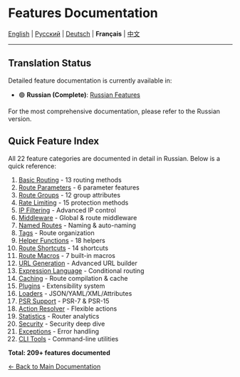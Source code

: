 # Features Documentation

[English](../../en/features/README.md) | [Русский](../../ru/features/README.md) | [Deutsch](../../de/features/README.md) | **Français** | [中文](../../zh/features/README.md)

---







## Translation Status

Detailed feature documentation is currently available in:
- 🟢 **Russian (Complete)**: [Russian Features](../../ru/features/)

For the most comprehensive documentation, please refer to the Russian version.

## Quick Feature Index

All 22 feature categories are documented in detail in Russian. Below is a quick reference:

1. [Basic Routing](../../ru/features/01_BASIC_ROUTING.md) - 13 routing methods
2. [Route Parameters](../../ru/features/02_ROUTE_PARAMETERS.md) - 6 parameter features  
3. [Route Groups](../../ru/features/03_ROUTE_GROUPS.md) - 12 group attributes
4. [Rate Limiting](../../ru/features/04_RATE_LIMITING.md) - 15 protection methods
5. [IP Filtering](../../ru/features/05_IP_FILTERING.md) - Advanced IP control
6. [Middleware](../../ru/features/06_MIDDLEWARE.md) - Global & route middleware
7. [Named Routes](../../ru/features/07_NAMED_ROUTES.md) - Naming & auto-naming
8. [Tags](../../ru/features/08_TAGS.md) - Route organization
9. [Helper Functions](../../ru/features/09_HELPER_FUNCTIONS.md) - 18 helpers
10. [Route Shortcuts](../../ru/features/10_ROUTE_SHORTCUTS.md) - 14 shortcuts
11. [Route Macros](../../ru/features/11_ROUTE_MACROS.md) - 7 built-in macros
12. [URL Generation](../../ru/features/12_URL_GENERATION.md) - Advanced URL builder
13. [Expression Language](../../ru/features/13_EXPRESSION_LANGUAGE.md) - Conditional routing
14. [Caching](../../ru/features/14_CACHING.md) - Route compilation & cache
15. [Plugins](../../ru/features/15_PLUGINS.md) - Extensibility system
16. [Loaders](../../ru/features/16_LOADERS.md) - JSON/YAML/XML/Attributes
17. [PSR Support](../../ru/features/17_PSR_SUPPORT.md) - PSR-7 & PSR-15
18. [Action Resolver](../../ru/features/18_ACTION_RESOLVER.md) - Flexible actions
19. [Statistics](../../ru/features/19_STATISTICS.md) - Router analytics
20. [Security](../../ru/features/20_SECURITY.md) - Security deep dive
21. [Exceptions](../../ru/features/21_EXCEPTIONS.md) - Error handling
22. [CLI Tools](../../ru/features/22_CLI_TOOLS.md) - Command-line utilities

**Total: 209+ features documented**


[← Back to Main Documentation](../README.md)
